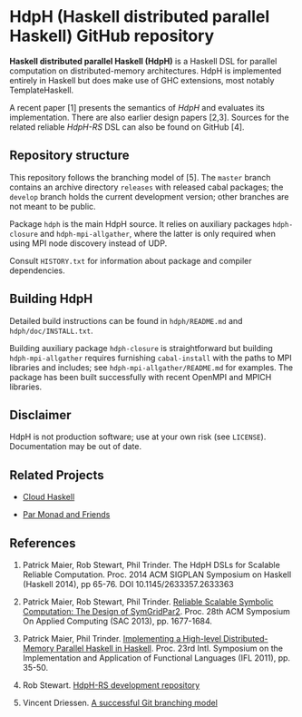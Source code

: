 HdpH (Haskell distributed parallel Haskell) GitHub repository
=============================================================

**Haskell distributed parallel Haskell (HdpH)** is a Haskell DSL for
parallel computation on distributed-memory architectures. HdpH is
implemented entirely in Haskell but does make use of GHC extensions,
most notably TemplateHaskell.

A recent paper [1] presents the semantics of *HdpH* and evaluates its
implementation. There are also earlier design papers [2,3]. Sources for
the related reliable *HdpH-RS* DSL can also be found on GitHub [4].


Repository structure
--------------------

This repository follows the branching model of [5]. The `master`
branch contains an archive directory `releases` with released cabal
packages; the `develop` branch holds the current development version;
other branches are not meant to be public.

Package `hdph` is the main HdpH source.  It relies on auxiliary
packages `hdph-closure` and `hdph-mpi-allgather`, where the latter is
only required when using MPI node discovery instead of UDP.

Consult `HISTORY.txt` for information about package and compiler
dependencies.


Building HdpH
-------------

Detailed build instructions can be found in `hdph/README.md` and
`hdph/doc/INSTALL.txt`.

Building auxiliary package `hdph-closure` is straightforward but
building `hdph-mpi-allgather` requires furnishing `cabal-install` with
the paths to MPI libraries and includes; see
`hdph-mpi-allgather/README.md` for examples. The package has been
built successfully with recent OpenMPI and MPICH libraries.


Disclaimer
----------

HdpH is not production software; use at your own risk (see `LICENSE`).
Documentation may be out of date.


Related Projects
----------------

* [Cloud Haskell](http://haskell-distributed.github.io)

* [Par Monad and Friends](https://github.com/simonmar/monad-par)


References
----------

1.  Patrick Maier, Rob Stewart, Phil Trinder.
    The HdpH DSLs for Scalable Reliable Computation.
    Proc. 2014 ACM SIGPLAN Symposium on Haskell (Haskell 2014), pp 65-76.
    DOI 10.1145/2633357.2633363

2.  Patrick Maier, Rob Stewart, Phil Trinder.
    [Reliable Scalable Symbolic Computation: The Design of SymGridPar2](http://www.dcs.gla.ac.uk/~pmaier/papers/Maier_Stewart_Trinder_SAC2013.pdf).
    Proc. 28th ACM Symposium On Applied Computing (SAC 2013), pp. 1677-1684.

3.  Patrick Maier, Phil Trinder.
    [Implementing a High-level Distributed-Memory Parallel Haskell in Haskell](http://www.macs.hw.ac.uk/~pm175/papers/Maier_Trinder_IFL2011_XT.pdf).
    Proc. 23rd Intl. Symposium on the Implementation and Application of
    Functional Languages (IFL 2011), pp. 35-50.

4.  Rob Stewart.
    [HdpH-RS development repository](https://github.com/robstewart57/hdph-rs)

5.  Vincent Driessen.
    [A successful Git branching model](http://nvie.com/posts/a-successful-git-branching-model/)
